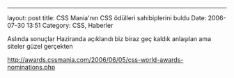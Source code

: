 ---
layout: post
title: CSS Mania&#039;nın CSS ödülleri sahibiplerini buldu
Date: 2006-07-30 13:51
Category: CSS, Haberler

Aslında sonuçlar Haziranda açıklandı biz biraz geç kaldık anlaşılan ama
siteler güzel gerçekten

http://awards.cssmania.com/2006/06/05/css-world-awards-nominations.php